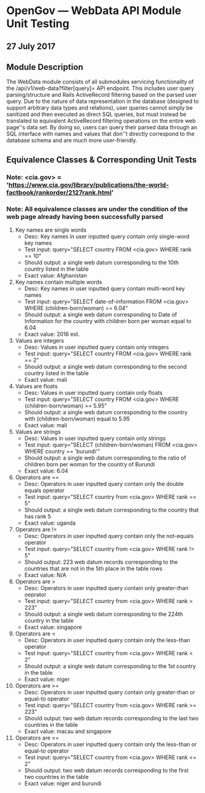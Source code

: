 # OpenGov — WebData API Module Unit Testing
## 27 July 2017

## Module Description
The WebData module consists of all submodules servicing functionality of the /api/v1/web-data?filter[query]=<query> API endpoint. This includes user query parsing/structure and Rails ActiveRecord filtering based on the parsed user query. Due to the nature of data representation in the database (designed to support arbitrary data types and relations), user queries cannot simply be sanitized and then executed as direct SQL queries, but must instead be translated to equivalent ActiveRecord filtering operations on the entire web page''s data set. By doing so, users can query their parsed data through an SQL interface with names and values that don''t directly correspond to the database schema and are much more user-friendly.

## Equivalence Classes & Corresponding Unit Tests
### Note: <cia.gov> = 'https://www.cia.gov/library/publications/the-world-factbook/rankorder/2127rank.html'
### Note: All equivalence classes are under the condition of the web page already having been successfully parsed
1. Key names are single words
    * Desc: Key names in user inputted query contain only single-word key names
    * Test input: query="SELECT country FROM <cia.gov> WHERE rank == 10"
    * Should output: a single web datum corresponding to the 10th country listed in the table
    * Exact value: Afghanistan
2. Key names contain multiple words
    * Desc: Key names in user inputted query contain multi-word key names
    * Test input: query="SELECT date-of-information FROM <cia.gov> WHERE (children-born/woman) == 6.04"
    * Should output: a single web datum corresponding to Date of Information for the country with children born per woman equal to 6.04
    * Exact value: 2016 est.
3. Values are integers
    * Desc: Values in user inputted query contain only integers
    * Test input: query="SELECT country FROM <cia.gov> WHERE rank == 2"
    * Should output: a single web datum corresponding to the second country listed in the table
    * Exact value: mali
4. Values are floats
    * Desc: Values in user inputted query contain only floats
    * Test input: query="SELECT country FROM <cia.gov> WHERE (children-born/woman) == 5.95"
    * Should output: a single web datum corresponding to the country with (children-born/woman) equal to 5.95
    * Exact value: mali
5. Values are strings
    * Desc: Values in user inputted query contain only strings
    * Test input: query="SELECT (children-born/woman) FROM <cia.gov> WHERE country == 'burundi'"
    * Should output: a single web datum corresponding to the ratio of children born per woman for the country of Burundi
    * Exact value: 6.04
6. Operators are ==
    * Desc: Operators in user inputted query contain only the double equals operator
    * Test input: query="SELECT country from <cia.gov> WHERE rank == 5"
    * Should output: a single web datum corresponding to the country that has rank 5
    * Exact value: uganda
6. Operators are !=
    * Desc: Operators in user inputted query contain only the not-equals operator
    * Test input: query="SELECT country from <cia.gov> WHERE rank != 5"
    * Should output: 223 web datum records corresponding to the countries that are not in the 5th place in the table rows
    * Exact value: N/A
6. Operators are >
    * Desc: Operators in user inputted query contain only greater-than oeprator
    * Test input: query="SELECT country from <cia.gov> WHERE rank > 223"
    * Should output: a single web datum corresponding to the 224th country in the table
    * Exact value: singapore
6. Operators are <
    * Desc: Operators in user inputted query contain only the less-than operator
    * Test input: query="SELECT country from <cia.gov> WHERE rank < 2"
    * Should output: a single web datum corresponding to the 1st country in the table
    * Exact value: niger
6. Operators are >=
    * Desc: Operators in user inputted query contain only greater-than or equal-to operator
    * Test input: query="SELECT country from <cia.gov> WHERE rank >= 223"
    * Should output: two web datum records corresponding to the last two countries in the table
    * Exact value: macau and singapore
6. Operators are <=
    * Desc: Operators in user inputted query contain only the less-than or equal-to operator
    * Test input: query="SELECT country from <cia.gov> WHERE rank <= 2"
    * Should output: two web datum records corresponding to the first two countries in the table
    * Exact value: niger and burundi
